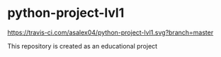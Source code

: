 # python-project-lvl1
https://travis-ci.com/asalex04/python-project-lvl1.svg?branch=master

This repository is created as an educational project
